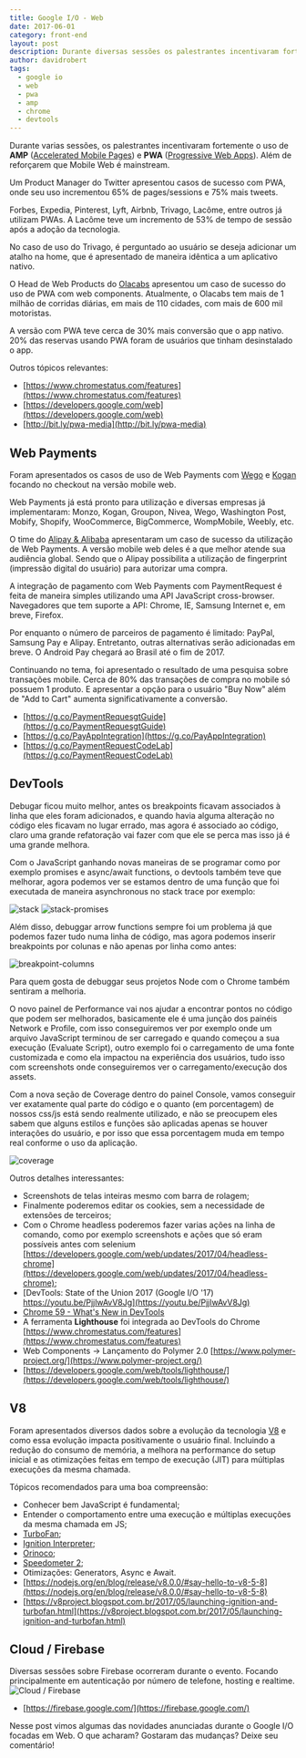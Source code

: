 ```yaml
---
title: Google I/O - Web
date: 2017-06-01
category: front-end
layout: post
description: Durante diversas sessões os palestrantes incentivaram fortemente o uso de AMP e PWA, além de reforçarem que Mobile Web é mainstream.
author: davidrobert
tags:
  - google io
  - web
  - pwa
  - amp
  - chrome
  - devtools
---
```


Durante varias sessões, os palestrantes incentivaram fortemente o uso de **AMP** ([Accelerated Mobile Pages](https://www.ampproject.org)) e **PWA** ([Progressive Web Apps](https://developers.google.com/web/progressive-web-apps)). Além de reforçarem que Mobile Web é mainstream.

Um Product Manager do Twitter apresentou casos de sucesso com PWA, onde seu uso incrementou 65% de pages/sessions e 75% mais tweets.

Forbes, Expedia, Pinterest, Lyft, Airbnb, Trivago, Lacôme, entre outros já utilizam PWAs. A Lacôme teve um incremento de 53% de tempo de sessão após a adoção da tecnologia.

No caso de uso do Trivago, é perguntado ao usuário se deseja adicionar um atalho na home, que é apresentado de maneira idêntica a um aplicativo nativo.

O Head de Web Products do [Olacabs](https://www.olacabs.com/) apresentou um caso de sucesso do uso de PWA com web components. Atualmente, o Olacabs tem mais de 1 milhão de corridas diárias, em mais de 110 cidades, com mais de 600 mil motoristas.

A versão com PWA teve cerca de 30% mais conversão que o app nativo. 20% das reservas usando PWA foram de usuários que tinham desinstalado o app. 

Outros tópicos relevantes:

- [https://www.chromestatus.com/features](https://www.chromestatus.com/features)
- [https://developers.google.com/web](https://developers.google.com/web)
- [http://bit.ly/pwa-media](http://bit.ly/pwa-media)

## Web Payments

Foram apresentados os casos de uso de Web Payments com [Wego](https://www.wego.com/) e [Kogan](https://www.kogan.com) focando no checkout na versão mobile web.

Web Payments já está pronto para utilização e diversas empresas já implementaram: Monzo, Kogan, Groupon, Nivea, Wego, Washington Post, Mobify, Shopify, WooCommerce, BigCommerce, WompMobile, Weebly, etc.

O time do [Alipay & Alibaba](https://www.alipay.com/webpay) apresentaram um caso de sucesso da utilização de Web Payments. A versão mobile web deles é a que melhor atende sua audiência global. Sendo que o Alipay possibilita a utilização de fingerprint (impressão digital do usuário) para autorizar uma compra.

A integração de pagamento com Web Payments com PaymentRequest é feita de maneira simples utilizando uma API JavaScript cross-browser. Navegadores que tem suporte a API: Chrome, IE, Samsung Internet e, em breve, Firefox. 

Por enquanto o número de parceiros de pagamento é limitado: PayPal, Samsung Pay e Alipay. Entretanto, outras alternativas serão adicionadas em breve. O Android Pay chegará ao Brasil até o fim de 2017.

Continuando no tema, foi apresentado o resultado de uma pesquisa sobre transações mobile. Cerca de 80% das transações de compra no mobile só possuem 1 produto. E apresentar a opção para o usuário "Buy Now" além de "Add to Cart" aumenta significativamente a conversão.

- [https://g.co/PaymentRequesgtGuide](https://g.co/PaymentRequesgtGuide)
- [https://g.co/PayAppIntegration](https://g.co/PayAppIntegration)
- [https://g.co/PaymentRequestCodeLab](https://g.co/PaymentRequestCodeLab)

## DevTools

Debugar ficou muito melhor, antes os breakpoints ficavam associados à linha que eles foram adicionados, e quando havia alguma alteração no código eles ficavam no lugar errado, mas agora é associado ao código, claro uma grande refatoração vai fazer com que ele se perca mas isso já é uma grande melhora.

Com o JavaScript ganhando novas maneiras de se programar como por exemplo promises e async/await functions, o devtools também teve que melhorar, agora podemos ver se estamos dentro de uma função que foi executada de maneira asynchronous no stack trace por exemplo:

![stack](https://cloud.githubusercontent.com/assets/1116568/26766999/a3947874-4971-11e7-8bb0-11e5627e3052.png)
![stack-promises](https://cloud.githubusercontent.com/assets/1116568/26767000/a3975788-4971-11e7-8198-c65f54aef461.png)

Além disso, debuggar arrow functions sempre foi um problema já que podemos fazer tudo numa linha de código, mas agora podemos inserir breakpoints por colunas e não apenas por linha como antes:

![breakpoint-columns](https://cloud.githubusercontent.com/assets/1116568/26767010/c75354c4-4971-11e7-853b-666cc93b7f11.png)

Para quem gosta de debuggar seus projetos Node com o Chrome também sentiram a melhoria.

O novo painel de Performance vai nos ajudar a encontrar pontos no código que podem ser melhorados, basicamente ele é uma junção dos painéis Network e Profile, com isso conseguiremos ver por exemplo onde um arquivo JavaScript terminou de ser carregado e quando começou a sua execução (Evaluate Script), outro exemplo foi o carregamento de uma fonte customizada e como ela impactou na experiência dos usuários, tudo isso com screenshots onde conseguiremos ver o carregamento/execução dos assets.

Com a nova seção de Coverage dentro do painel Console, vamos conseguir ver exatamente qual parte do código e o quanto (em porcentagem) de nossos css/js está sendo realmente utilizado, e não se preocupem eles sabem que alguns estilos e funções são aplicadas apenas se houver interações do usuário, e por isso que essa porcentagem muda em tempo real conforme o uso da aplicação.

![coverage](https://cloud.githubusercontent.com/assets/1116568/26767014/d7be09e4-4971-11e7-9a40-8be1f2c5bee0.png)

Outros detalhes interessantes:
- Screenshots de telas inteiras mesmo com barra de rolagem;
- Finalmente poderemos editar os cookies, sem a necessidade de extensões de terceiros;
- Com o Chrome headless poderemos fazer varias ações na linha de comando, como por exemplo screenshots e ações que só eram possíveis antes 
com selenium [https://developers.google.com/web/updates/2017/04/headless-chrome](https://developers.google.com/web/updates/2017/04/headless-chrome);
- [DevTools: State of the Union 2017 (Google I/O '17) https://youtu.be/PjjlwAvV8Jg](https://youtu.be/PjjlwAvV8Jg)
- [Chrome 59 - What's New in DevTools](https://youtu.be/4mx1m7UbBR0)
- A ferramenta **Lighthouse** foi integrada ao DevTools do Chrome [https://www.chromestatus.com/features](https://www.chromestatus.com/features)
- Web Components -> Lançamento do Polymer 2.0 [https://www.polymer-project.org/](https://www.polymer-project.org/)
- [https://developers.google.com/web/tools/lighthouse/](https://developers.google.com/web/tools/lighthouse/)

## V8

Foram apresentados diversos dados sobre a evolução da tecnologia [V8](https://developers.google.com/v8/) e como essa evolução impacta positivamente o usuário final. Incluindo a redução do consumo de memória, a melhora na performance do setup inicial e as otimizações feitas em tempo de execução (JIT) para múltiplas execuções da mesma chamada.

Tópicos recomendados para uma boa compreensão:

- Conhecer bem JavaScript é fundamental;
- Entender o comportamento entre uma execução e múltiplas execuções da mesma chamada em JS;
- [TurboFan](https://github.com/v8/v8/wiki/TurboFan);
- [Ignition Interpreter](https://github.com/v8/v8/wiki/Interpreter); 
- [Orinoco](https://v8project.blogspot.com.br/2016/04/jank-busters-part-two-orinoco.html);
- [Speedometer 2](http://browserbench.org/Speedometer/);
- Otimizações: Generators, Async e Await.
- [https://nodejs.org/en/blog/release/v8.0.0/#say-hello-to-v8-5-8](https://nodejs.org/en/blog/release/v8.0.0/#say-hello-to-v8-5-8)
- [https://v8project.blogspot.com.br/2017/05/launching-ignition-and-turbofan.html](https://v8project.blogspot.com.br/2017/05/launching-ignition-and-turbofan.html)



## Cloud / Firebase
Diversas sessões sobre Firebase ocorreram durante o evento. Focando principalmente em autenticação por número de telefone, hosting e realtime.
![Cloud / Firebase](../images/google-io-3.png)
- [https://firebase.google.com/](https://firebase.google.com/)

Nesse post vimos algumas das novidades anunciadas durante o Google I/O focadas em Web. O que acharam? Gostaram das mudanças? Deixe seu comentário!
